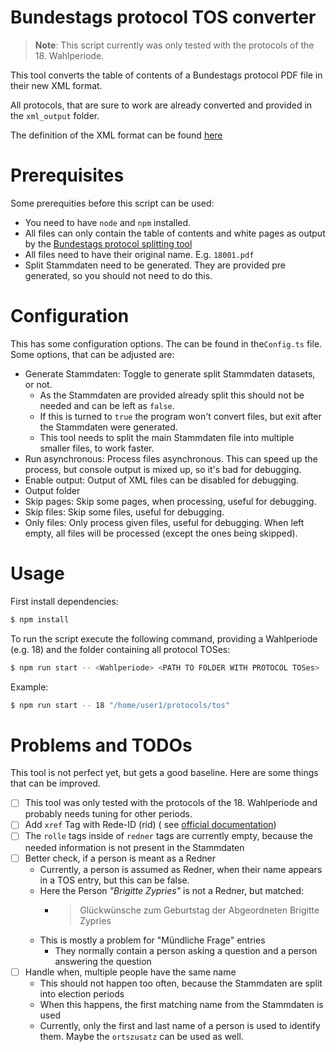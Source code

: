 # Bundestags protocol TOS converter

> **Note**: This script currently was only tested with the protocols of the 18. Wahlperiode.

This tool converts the table of contents of a Bundestags protocol PDF file in their new XML format.

All protocols, that are sure to work are already converted and provided in the `xml_output` folder.

The definition of the XML format can be
found [here](https://www.bundestag.de/resource/blob/577234/4c8091d8650fe417016bb48e604e3eaf/dbtplenarprotokoll_kommentiert-data.pdf)

# Prerequisites

Some prerequities before this script can be used:

- You need to have `node` and `npm` installed.
- All files can only contain the table of contents and white pages as output by
  the [Bundestags protocol splitting tool](https://github.com/Shoggomo/bundestags_protocol_splitter)
- All files need to have their original name. E.g. `18001.pdf`
- Split Stammdaten need to be generated. They are provided pre generated, so you should not need to do this.

# Configuration

This has some configuration options. The can be found in the`Config.ts` file. Some options, that can be adjusted are:

- Generate Stammdaten: Toggle to generate split Stammdaten datasets, or not.
    - As the Stammdaten are provided already split this should not be needed and can be left as `false`.
    - If this is turned to `true` the program won't convert files, but exit after the Stammdaten were generated.
    - This tool needs to split the main Stammdaten file into multiple smaller files, to work faster.
- Run asynchronous: Process files asynchronous. This can speed up the process, but console output is mixed up, so it's
  bad for debugging.
- Enable output: Output of XML files can be disabled for debugging.
- Output folder
- Skip pages: Skip some pages, when processing, useful for debugging.
- Skip files: Skip some files, useful for debugging.
- Only files: Only process given files, useful for debugging. When left empty, all files will be processed (except the
  ones being skipped).

# Usage

First install dependencies:

```bash
$ npm install
```

To run the script execute the following command, providing a Wahlperiode (e.g. 18) and the folder containing all
protocol TOSes:

```bash
$ npm run start -- <Wahlperiode> <PATH TO FOLDER WITH PROTOCOL TOSes>
```

Example:

```bash
$ npm run start -- 18 "/home/user1/protocols/tos"
```

# Problems and TODOs

This tool is not perfect yet, but gets a good baseline. Here are some things that can be improved.

- [ ] This tool was only tested with the protocols of the 18. Wahlperiode and probably needs tuning for other periods.
- [ ] Add `xref` Tag with Rede-ID (rid) (
  see [official documentation](https://www.bundestag.de/resource/blob/577234/4c8091d8650fe417016bb48e604e3eaf/dbtplenarprotokoll_kommentiert-data.pdf#G1030365))
- [ ] The `rolle` tags inside of `redner` tags are currently empty, because the needed information is not present in the
  Stammdaten
- [ ] Better check, if a person is meant as a Redner
    - Currently, a person is assumed as Redner, when their name appears in a TOS entry, but this can be false.
    - Here the Person *"Brigitte Zypries"* is not a Redner, but matched:
        - > Glückwünsche zum Geburtstag der Abgeordneten Brigitte Zypries
    - This is mostly a problem for "Mündliche Frage" entries
        - They normally contain a person asking a question and a person answering the question
- [ ] Handle when, multiple people have the same name
    - This should not happen too often, because the Stammdaten are split into election periods
    - When this happens, the first matching name from the Stammdaten is used
    - Currently, only the first and last name of a person is used to identify them. Maybe the `ortszusatz` can be used
      as well.
  
